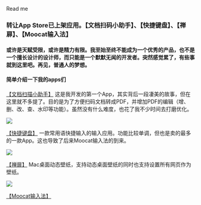 Read me

### 转让App Store已上架应用。【文档扫码小助手】、【快捷键盘】、【禅扉】、【Moocat输入法】

#### 或许是天赋受限，或许是精力有限。我至始至终不能成为一个优秀的产品，也不是一个擅长设计的设计师，而只能是一个默默无闻的开发者。突然感觉累了，有些事就到这里吧。再见，普通人的梦想。

#### 简单介绍一下我的apps们

[【文档扫描小助手】](https://apps.apple.com/cn/app/%E6%96%87%E6%A1%A3%E6%89%AB%E6%8F%8F%E5%B0%8F%E5%8A%A9%E6%89%8B/id6452550631) 这是我开发的第一个App，其实背后一段凄美的故事，但在这里就不多提了。目的是为了方便扫码文档转成PDF，并增加PDF的编辑（增、删、改、查、水印等功能）。虽然没有什么难度，也花了我不少时间去打磨优化。

![](https://is1-ssl.mzstatic.com/image/thumb/PurpleSource126/v4/e1/26/a2/e126a25b-0e1a-d087-0933-b40f7f2bdba0/fecf1d84-5722-418f-9f3c-05a2907d92cc_1_7.png/460x0w.webp)

[【快捷键盘】](https://apps.apple.com/us/app/%E5%BF%AB%E6%8D%B7%E9%94%AE%E7%9B%98pro/id1643396533) 一款常用语快捷输入的输入应用。功能比较单调，但也是卖的最多的一款App。这也导致了后来Moocat输入法的到来。

![](https://is1-ssl.mzstatic.com/image/thumb/PurpleSource112/v4/72/c2/59/72c259b1-0ba4-22b2-9865-9e312bc9d517/53b5078e-6751-40bf-822c-84d06cc7bbc3_6.5-page4.png/460x0w.webp)

[【禅扉】](https://apps.apple.com/cn/app/%E7%A6%85%E6%89%89/id6458101439?mt=12) Mac桌面动态壁纸，支持动态桌面壁纸的同时也支持设置所有网页作为壁纸。

![](https://is1-ssl.mzstatic.com/image/thumb/PurpleSource116/v4/f0/fd/34/f0fd345d-6947-ac74-c1f2-b475efc328ee/d3b403a5-f54f-4e14-9d3f-f28a5b1148a6_screenshot1.png/1286x0w.webp)

[【Moocat输入法】](https://is1-ssl.mzstatic.com/image/thumb/PurpleSource221/v4/e7/c3/b1/e7c3b175-e0db-ebf7-134a-61e8e9be01a5/ca5479e0-e76c-4df3-aecb-39ff1ebd03fd_10.png/460x0w.webp)
